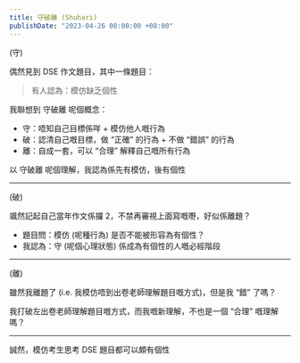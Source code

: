 ```yaml
---
title: 守破離 (Shuhari)
publishDate: "2023-04-26 00:00:00 +08:00"
---
```


(守)

偶然見到 DSE 作文題目，其中一條題目：

> 有人認為：模仿缺乏個性

我聯想到 守破離 呢個概念：

- 守：唔知自己目標係咩 + 模仿他人嘅行為
- 破：認清自己嘅目標，做 “正確” 的行為 + 不做 “錯誤” 的行為
- 離：自成一套，可以 “合理” 解釋自己嘅所有行為

以 守破離 呢個理解，我認為係先有模仿，後有個性

---

(破)

颯然記起自己當年作文係攞 2，不禁再審視上面寫嘅嘢，好似係離題？

- 題目問：模仿 (呢種行為) 是否不能被形容為有個性？
- 我認為：守 (呢個心理狀態) 係成為有個性的人嘅必經階段

---

(離)

雖然我離題了 (i.e. 我模仿唔到出卷老師理解題目嘅方式)，但是我 “錯” 了嗎？

我打破左出卷老師理解題目嘅方式，而我嘅新理解，不也是一個 “合理” 嘅理解嗎？

---

誠然，模仿考生思考 DSE 題目都可以頗有個性
